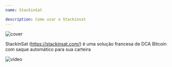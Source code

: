 ```yaml
---
name: StackinSat

description: Como usar o Stackinsat
---
```


![cover](assets/cover.webp)

StackinSat (https://stackinsat.com/) é uma solução francesa de DCA Bitcoin com saque automático para sua carteira

![video](https://www.youtube.com/watch?v=mpT3kJDfRVw)
